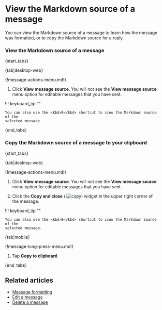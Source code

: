 # View the Markdown source of a message

You can view the Markdown source of a message to learn how the message was
formatted, or to copy the Markdown source for a reply.

### View the Markdown source of a message

{start_tabs}

{tab|desktop-web}

{!message-actions-menu.md!}

1. Click **View message source**. You will not see the **View message source**
   menu option for editable messages that you have sent.

!!! keyboard_tip ""

    You can also use the <kbd>E</kbd> shortcut to view the Markdown source of the
    selected message.

{end_tabs}

### Copy the Markdown source of a message to your clipboard

{start_tabs}

{tab|desktop-web}

{!message-actions-menu.md!}

1. Click **View message source**. You will not see the **View message source**
   menu option for editable messages that you have sent.

1. Click the **Copy and close**
   ( <img src="/static/images/help/copy_to_clipboard.svg" alt="copy" class="help-center-icon"/>)
   widget in the upper right corner of the message.

!!! keyboard_tip ""

    You can also use the <kbd>E</kbd> shortcut to view the Markdown source of the
    selected message.

{tab|mobile}

{!message-long-press-menu.md!}

1. Tap **Copy to clipboard**.

{end_tabs}

## Related articles

* [Message formatting](/help/format-your-message-using-markdown)
* [Edit a message](/help/edit-a-message)
* [Delete a message](/help/delete-a-message)
